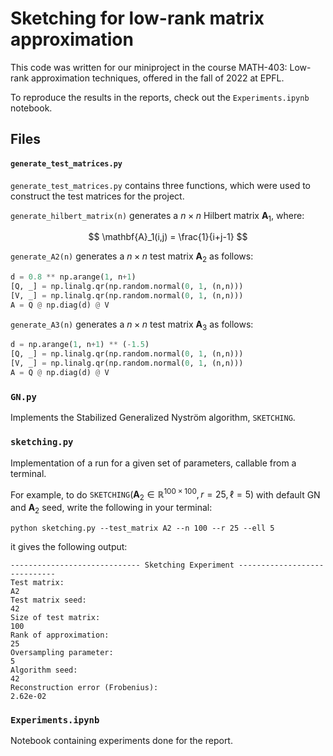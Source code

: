 # Sketching for low-rank matrix approximation

This code was written for our miniproject in the course MATH-403: Low-rank approximation techniques, offered in the fall of 2022 at EPFL. 

To reproduce the results in the reports, check out the `Experiments.ipynb` notebook. 

## Files

#### `generate_test_matrices.py`

`generate_test_matrices.py` contains three functions, which were used to construct the test matrices for the project. 

`generate_hilbert_matrix(n)` generates a $n \times n$ Hilbert matrix $\mathbf{A}_1$, where:

$$
\mathbf{A}_1(i,j) = \frac{1}{i+j-1}
$$

`generate_A2(n)` generates a $n \times n$ test matrix $\mathbf{A}_2$ as follows:

```python
d = 0.8 ** np.arange(1, n+1)
[Q, _] = np.linalg.qr(np.random.normal(0, 1, (n,n)))
[V, _] = np.linalg.qr(np.random.normal(0, 1, (n,n)))
A = Q @ np.diag(d) @ V
```

`generate_A3(n)` generates a $n \times n$ test matrix $\mathbf{A}_3$ as follows:

```python
d = np.arange(1, n+1) ** (-1.5)
[Q, _] = np.linalg.qr(np.random.normal(0, 1, (n,n)))
[V, _] = np.linalg.qr(np.random.normal(0, 1, (n,n)))
A = Q @ np.diag(d) @ V
```

### `GN.py`

Implements the Stabilized Generalized Nyström algorithm, `SKETCHING`. 

### `sketching.py`

Implementation of a run for a given set of parameters, callable from a terminal. 

For example, to do $\texttt{SKETCHING}(\mathbf{A}_2 \in \mathbb{R}^{100 \times 100}, r = 25, \ell = 5)$ with default GN and $\mathbf{A}_2$ seed, write the following in your terminal:

```
python sketching.py --test_matrix A2 --n 100 --r 25 --ell 5
```

it gives the following output:

```
----------------------------- Sketching Experiment -----------------------------
Test matrix:                                                                  A2
Test matrix seed:                                                             42
Size of test matrix:                                                         100
Rank of approximation:                                                        25
Oversampling parameter:                                                        5
Algorithm seed:                                                               42
Reconstruction error (Frobenius):                                       2.62e-02
```

### `Experiments.ipynb`

Notebook containing experiments done for the report. 
